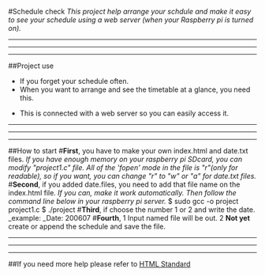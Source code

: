 #Schedule check
_This project help arrange your schdule and make it easy to see your schedule using a web server (when your Raspberry pi is turned on)._
__________
**********
----------
##Project use
- If you forget your schedule often.
- When you want to arrange and see the timetable at a glance, you need this.
* This is connected with a web server so you can easily access it.

__________
**********
----------
##How to start
#**First**, you have to make your own index.html and date.txt files.
_If you have enough memory on your raspberry pi SDcard, you can modify "project1.c" file. All of the 'fopen' mode in the file is "r"(only for readable), so if you want, you can change "r" to "w" or "a" for date.txt files._
#**Second**, if you added date.files, you need to add that file name on the index.html file.
_If you can, make it work automatically. Then follow the command line below in your raspberry pi server._
     $ sudo gcc -o project project1.c
     $ ./project
#**Third**, if choose the number 1 or 2 and write the date.
_example: _Date: 200607
#**Fourth**, 
1 Input named file will be out.
2 **Not yet** create or append the schedule and save the file. 
__________
**********
----------
##If you need more help
please refer to [HTML Standard](https://html.spec.whatwg.org)

